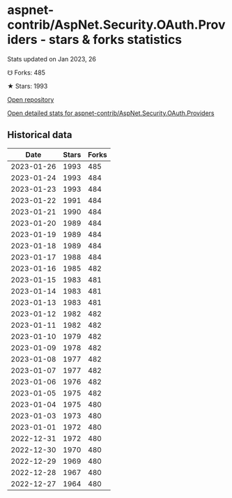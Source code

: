 # aspnet-contrib/AspNet.Security.OAuth.Providers - stars & forks statistics

Stats updated on Jan 2023, 26

☋ Forks: 485

★ Stars: 1993

[Open repository](https://github.com/aspnet-contrib/AspNet.Security.OAuth.Providers)

[Open detailed stats for aspnet-contrib/AspNet.Security.OAuth.Providers](https://reviewgithub.com/rep/aspnet-contrib/AspNet.Security.OAuth.Providers)

## Historical data
| Date | Stars | Forks |
|------|-------|-------|
| 2023-01-26 | 1993 | 485 | 
| 2023-01-24 | 1993 | 484 | 
| 2023-01-23 | 1993 | 484 | 
| 2023-01-22 | 1991 | 484 | 
| 2023-01-21 | 1990 | 484 | 
| 2023-01-20 | 1989 | 484 | 
| 2023-01-19 | 1989 | 484 | 
| 2023-01-18 | 1989 | 484 | 
| 2023-01-17 | 1988 | 484 | 
| 2023-01-16 | 1985 | 482 | 
| 2023-01-15 | 1983 | 481 | 
| 2023-01-14 | 1983 | 481 | 
| 2023-01-13 | 1983 | 481 | 
| 2023-01-12 | 1982 | 482 | 
| 2023-01-11 | 1982 | 482 | 
| 2023-01-10 | 1979 | 482 | 
| 2023-01-09 | 1978 | 482 | 
| 2023-01-08 | 1977 | 482 | 
| 2023-01-07 | 1977 | 482 | 
| 2023-01-06 | 1976 | 482 | 
| 2023-01-05 | 1975 | 482 | 
| 2023-01-04 | 1975 | 480 | 
| 2023-01-03 | 1973 | 480 | 
| 2023-01-01 | 1972 | 480 | 
| 2022-12-31 | 1972 | 480 | 
| 2022-12-30 | 1970 | 480 | 
| 2022-12-29 | 1969 | 480 | 
| 2022-12-28 | 1967 | 480 | 
| 2022-12-27 | 1964 | 480 | 

